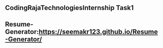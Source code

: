 ## CodingRajaTechnologiesInternship Task1
## Resume-Generator:https://seemakr123.github.io/Resume-Generator/
